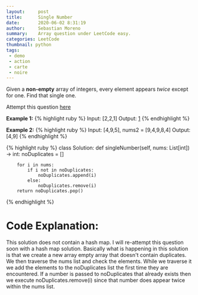 ```yaml
---
layout:     post
title:      Single Number
date:       2020-06-02 8:31:19
author:     Sebastian Moreno
summary:    Array question under LeetCode easy.
categories: LeetCode
thumbnail: python
tags:
 - demo
 - action
 - carte
 - noire
---
```


Given a **non-empty** array of integers, every element appears _twice_ except for one. Find that single one.

Attempt this question [here][1]

**Example 1:**
{% highlight ruby %}
Input: [2,2,1]
Output: [1]
{% endhighlight %}

**Example 2:**
{% highlight ruby %}
Input: [4,9,5], nums2 = [9,4,9,8,4]
Output: [4,9]
{% endhighlight %}

{% highlight ruby %}
class Solution:
    def singleNumber(self, nums: List[int]) -> int:
        noDuplicates = []

        for i in nums:
            if i not in noDuplicates:
                noDuplicates.append(i)
            else:
                noDuplicates.remove(i)
        return noDuplicates.pop()
{% endhighlight %}

# Code Explanation:
This solution does not contain a hash map. I will re-attempt this question soon with a hash map solution. Basically what is happening in this solution is that we create a new array empty array that doesn't contain duplicates. We then traverse the nums list and check the elements. While we traverse it we add the elements to the noDuplicates list the first time they are encountered. If a number is passed to noDuplicates that already exists then we execute noDuplicates.remove(i) since that number does appear twice within the nums list.

[1]: https://leetcode.com/explore/interview/card/top-interview-questions-easy/92/array/549/
